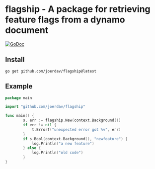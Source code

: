 # flagship - A package for retrieving feature flags from a dynamo document

[![GoDoc](http://godoc.org/github.com/yosssi/gohtml?status.png)](http://godoc.org/github.com/joerdav/flagship)

## Install

```
go get github.com/joerdav/flagship@latest
```
## Example

``` go
package main

import "github.com/joerdav/flagship"

func main() {
		s, err := flagship.New(context.Background())
		if err != nil {
			t.Errorf("unexpected error got %v", err)
		}
		if s.Bool(context.Background(), "newfeature") {
			log.Println("a new feature")
		} else {
			log.Println("old code")
		}
}
```
